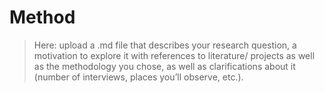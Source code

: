 # Method

> Here: upload a .md file that describes your research question, a motivation to explore it with references to literature/ projects as well as the methodology you chose, as well as clarifications about it (number of interviews, places you’ll observe, etc.).